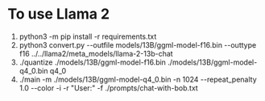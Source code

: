 # To use Llama 2

1. python3 -m pip install -r requirements.txt
2. python3 convert.py --outfile models/13B/ggml-model-f16.bin --outtype f16 ../../llama2/meta_models/llama-2-13b-chat
3. ./quantize  ./models/13B/ggml-model-f16.bin ./models/13B/ggml-model-q4_0.bin q4_0
4. ./main -m ./models/13B/ggml-model-q4_0.bin -n 1024 --repeat_penalty 1.0 --color -i -r "User:" -f ./prompts/chat-with-bob.txt